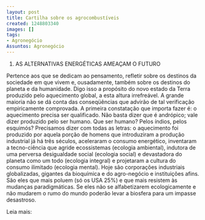 ```yaml
---
layout: post
title: Cartilha sobre os agrocombustíveis
created: 1248803340
images: []
tags:
- Agronegócio
Assuntos: Agronegócio
---
```

1. AS ALTERNATIVAS ENERGÉTICAS AMEAÇAM O FUTURO




Pertence aos que se dedicam ao pensamento, refletir sobre os destinos da sociedade em que vivem e, ousadamente, também sobre os destinos do planeta e da humanidade. Digo isso a propósito do novo estado da Terra produzido pelo aquecimento global, a esta altura irrefreável. A grande maioria não se dá conta das conseqüências que advirão de tal verificação empiricamente comprovada. A primeira constatação que importa fazer é: o aquecimento precisa ser qualificado. Não basta dizer que é andrópico; vale dizer produzido pelo ser humano. Que ser humano? Pelos índios, pelos esquimós? Precisamos dizer com todas as letras: o aquecimento foi produzido por aquela porção de homens que introduziram a produção industrial já há três séculos, aceleraram o consumo energético, inventaram a tecno-ciência
que agride ecossistemas (ecologia ambiental), indutora de uma perversa desigualdade social (ecologia social) e devastadora do planeta como um todo (ecologia integral) e projetaram a cultura do consumo ilimitado (ecologia mental). Hoje são corporações industriais globalizadas, gigantes da bioquímica e do agro-negócio e instituições afins. São eles que mais poluem (só os USA 25%) e que mais resistem às mudanças paradigmáticas. Se eles não se alfabetizarem ecologicamente e não mudarem o rumo do mundo poderão levar a biosfera para um impasse desastroso.

Leia mais:
